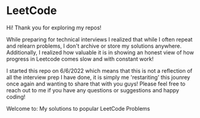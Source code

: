 # LeetCode

Hi! Thank you for exploring my repos! 

While preparing for technical interviews I realized that while I often repeat and relearn problems, I don't archive or store my solutions anywhere. Additionally, I realized how valuable it is in showing an honest view of how progress in Leetcode comes slow and with constant work!

I started this repo on 6/6/2022 which means that this is not a reflection of all the interview prep I have done, it is simply me 'restariting' this jounrey once again and wanting to share that with you guys! Please feel free to reach out to me if you have any questions or suggestions and happy coding! 


Welcome to:
My solutions to popular LeetCode Problems
